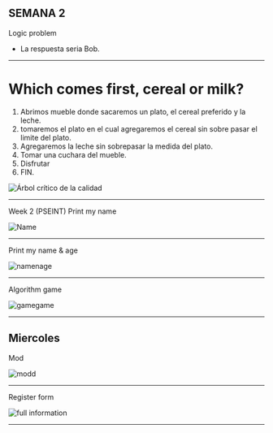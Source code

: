 ## SEMANA 2
Logic problem
- La respuesta seria Bob.
______________________________________________________________________________________________
# Which comes first, cereal or milk?
1. Abrimos mueble donde sacaremos un plato, el cereal preferido y la leche.
2. tomaremos el plato en el cual agregaremos el cereal sin sobre pasar el limite del plato.
3. Agregaremos la leche sin sobrepasar la medida del plato.
4. Tomar una cuchara del mueble.
5. Disfrutar
6. FIN.

![Árbol crítico de la calidad](https://user-images.githubusercontent.com/116528251/204682643-72b72aa9-33e2-451b-9b7c-0a52bbab0062.png)
______________________________________________________________________________________________
Week 2 (PSEINT)
Print my name

![Name](https://user-images.githubusercontent.com/116528251/205516405-cb4f074f-cd67-4ad5-bda9-5b44b0d772eb.jpg)
______________________________________________________________________________________________
Print my name & age

![namenage](https://user-images.githubusercontent.com/116528251/205517915-7d01705e-ca0f-476c-9d0c-4c34304a74b1.jpg)
______________________________________________________________________________________________
Algorithm game

![gamegame](https://user-images.githubusercontent.com/116528251/205538155-0e97f043-aaa4-47aa-be29-f272188ae601.jpg)
______________________________________________________________________________________________
## Miercoles
Mod

![modd](https://user-images.githubusercontent.com/116528251/205756834-f85f9de4-2ed1-4721-aed6-b7f7f0852a3e.jpg)

______________________________________________________________________________________________
Register form

![full information](https://user-images.githubusercontent.com/116528251/205762304-0eeca7c6-7ca8-4648-b289-9b5e2d4cde07.jpg)


______________________________________________________________________________________________
